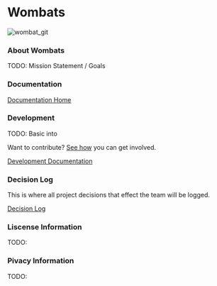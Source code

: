# Wombats

![wombat_git](https://cloud.githubusercontent.com/assets/4649439/17083937/59e5a5f0-517d-11e6-92a2-976aee52d95c.png)

### About Wombats

TODO: Mission Statement / Goals

### Documentation

[Documentation Home](./docs/README.md)

### Development

TODO: Basic into

Want to contribute? [See how](./CONTRIBUTING.md) you can get involved.

[Development Documentation](./docs/development/README.md)

### Decision Log

This is where all project decisions that effect the team will be logged.

[Decision Log](./docs/decision-logs/README.md)

### Liscense Information

TODO:

### Pivacy Information

TODO:
